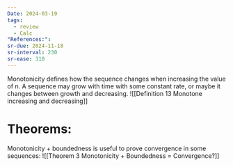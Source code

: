```yaml
---
Date: 2024-03-19
tags:
  - review
  - Calc
"References:":
sr-due: 2024-11-18
sr-interval: 230
sr-ease: 310
---
```

Monotonicity defines how the sequence changes when increasing the value of n. A sequence may grow with time with some constant rate, or maybe it changes between growth and decreasing. 
![[Definition 13 Monotone increasing and decreasing]]

# Theorems: 
Monotonicity + boundedness is useful to prove convergence in some sequences: 
![[Theorem 3  Monotonicity + Boundedness = Convergence?]]